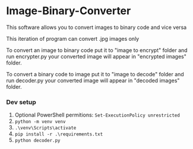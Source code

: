 #  Image-Binary-Converter
This software allows you to convert images to binary code and vice versa

This iteration of program can convert .jpg images only

To convert an image to binary code put it to "image to encrypt" folder and run encrypter.py your converted image will appear in "encrypted images" folder.

To convert a binary code to image put it to "image to decode" folder and run decoder.py your converted image will appear in "decoded images" folder.

### Dev setup
1. Optional PowerShell permitions: `Set-ExecutionPolicy unrestricted`
1. `python -m venv venv`
1. `.\venv\Scripts\activate`
1. `pip install -r .\requirements.txt`
1. `python decoder.py`
